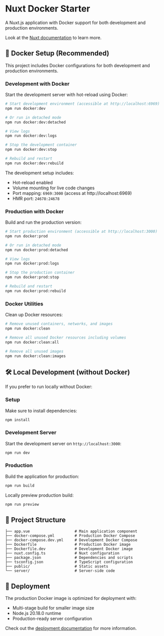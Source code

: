 # Nuxt Docker Starter

A Nuxt.js application with Docker support for both development and production environments.

Look at the [Nuxt documentation](https://nuxt.com/docs/getting-started/introduction) to learn more.

## 🐳 Docker Setup (Recommended)

This project includes Docker configurations for both development and production environments.

### Development with Docker

Start the development server with hot-reload using Docker:

```bash
# Start development environment (accessible at http://localhost:6969)
npm run docker:dev

# Or run in detached mode
npm run docker:dev:detached

# View logs
npm run docker:dev:logs

# Stop the development container
npm run docker:dev:stop

# Rebuild and restart
npm run docker:dev:rebuild
```

The development setup includes:

- Hot-reload enabled
- Volume mounting for live code changes
- Port mapping: `6969:3000` (access at http://localhost:6969)
- HMR port: `24678:24678`

### Production with Docker

Build and run the production version:

```bash
# Start production environment (accessible at http://localhost:3000)
npm run docker:prod

# Or run in detached mode
npm run docker:prod:detached

# View logs
npm run docker:prod:logs

# Stop the production container
npm run docker:prod:stop

# Rebuild and restart
npm run docker:prod:rebuild
```

### Docker Utilities

Clean up Docker resources:

```bash
# Remove unused containers, networks, and images
npm run docker:clean

# Remove all unused Docker resources including volumes
npm run docker:clean:all

# Remove all unused images
npm run docker:clean:images
```

## 🛠️ Local Development (without Docker)

If you prefer to run locally without Docker:

### Setup

Make sure to install dependencies:

```bash
npm install
```

### Development Server

Start the development server on `http://localhost:3000`:

```bash
npm run dev
```

### Production

Build the application for production:

```bash
npm run build
```

Locally preview production build:

```bash
npm run preview
```

## 📁 Project Structure

```
├── app.vue                    # Main application component
├── docker-compose.yml         # Production Docker Compose
├── docker-compose.dev.yml     # Development Docker Compose
├── Dockerfile                 # Production Docker image
├── Dockerfile.dev             # Development Docker image
├── nuxt.config.ts             # Nuxt configuration
├── package.json               # Dependencies and scripts
├── tsconfig.json              # TypeScript configuration
├── public/                    # Static assets
└── server/                    # Server-side code
```

## 🚀 Deployment

The production Docker image is optimized for deployment with:

- Multi-stage build for smaller image size
- Node.js 20.18.0 runtime
- Production-ready server configuration

Check out the [deployment documentation](https://nuxt.com/docs/getting-started/deployment) for more information.
